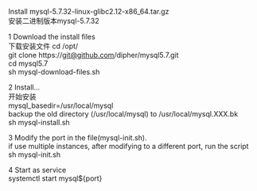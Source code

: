 Install mysql-5.7.32-linux-glibc2.12-x86_64.tar.gz   
  安装二进制版本mysql-5.7.32   

1 Download the install files   
  下载安装文件
cd /opt/   
git clone https://git@github.com/dipher/mysql5.7.git    
cd mysql5.7   
sh mysql-download-files.sh   

2 Install...   
  开始安装   
  mysql_basedir=/usr/local/mysql   
  backup the old directory (/usr/local/mysql) to /usr/local/mysql.XXX.bk   
sh mysql-install.sh   

3 Modify the port in the file(mysql-init.sh).    
  if use multiple instances, after modifying to a different port, run the script   
sh mysql-init.sh   

4 Start as service    
systemctl start mysql${port}    
 
